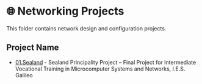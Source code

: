 # 🌐 Networking Projects

This folder contains network design and configuration projects.

## Project Name
- [01.Sealand](./01_Sealand_es) - Sealand Principality Project – Final Project for Intermediate Vocational Training in Microcomputer Systems and Networks, I.E.S. Galileo
